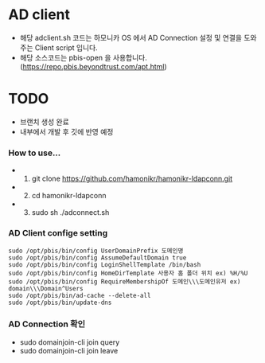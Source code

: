 # AD client
* 해당 adclient.sh 코드는 하모니카 OS 에서 AD Connection 설정 및 연결을 도와주는 Client script 입니다.
* 해당 소스코드는 pbis-open 을 사용합니다. (https://repo.pbis.beyondtrust.com/apt.html)

# TODO
* 브랜치 생성 완료
* 내부에서 개발 후 깃에 반영 예정


### How to use...
* 1. git clone https://github.com/hamonikr/hamonikr-ldapconn.git
* 2. cd hamonikr-ldapconn
* 3. sudo sh ./adconnect.sh

### AD Client confige setting 
```
sudo /opt/pbis/bin/config UserDomainPrefix 도메인명
sudo /opt/pbis/bin/config AssumeDefaultDomain true
sudo /opt/pbis/bin/config LoginShellTemplate /bin/bash
sudo /opt/pbis/bin/config HomeDirTemplate 사용자 홈 폴더 위치 ex) %H/%U
sudo /opt/pbis/bin/config RequireMembershipOf 도메인\\\도메인유저 ex) domain\\\Domain^Users
sudo /opt/pbis/bin/ad-cache --delete-all 
sudo /opt/pbis/bin/update-dns 
```

### AD Connection 확인 
* sudo domainjoin-cli join query
* sudo domainjoin-cli join leave 

